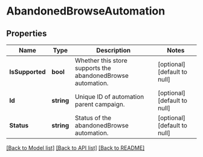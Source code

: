 # AbandonedBrowseAutomation

## Properties
Name | Type | Description | Notes
------------ | ------------- | ------------- | -------------
**IsSupported** | **bool** | Whether this store supports the abandonedBrowse automation. | [optional] [default to null]
**Id** | **string** | Unique ID of automation parent campaign. | [optional] [default to null]
**Status** | **string** | Status of the abandonedBrowse automation. | [optional] [default to null]

[[Back to Model list]](../README.md#documentation-for-models) [[Back to API list]](../README.md#documentation-for-api-endpoints) [[Back to README]](../README.md)


